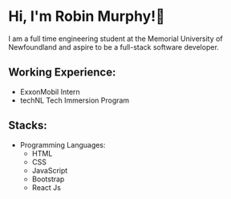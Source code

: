 # Hi, I'm Robin Murphy!👋

I am a full time engineering student at the Memorial University of Newfoundland and aspire to be a full-stack software developer.

 ## Working Experience:

- ExxonMobil Intern
- techNL Tech Immersion Program

## Stacks:

<ul>
  <li>Programming Languages:
    <ul>
         <li>HTML</li>
         <li>CSS</li>
         <li>JavaScript</li>
         <li>Bootstrap</li>
         <li>React Js</li>
    </ul>
  </li>

</ul>
